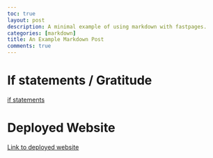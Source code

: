 ```yaml
---
toc: true
layout: post
description: A minimal example of using markdown with fastpages.
categories: [markdown]
title: An Example Markdown Post
comments: true
---
```


# If statements / Gratitude
[if statements](https://jaymanjrekar.github.io/jaysfastpages/jupyter/2022/09/10/ifelse.html)


# Deployed Website
[Link to deployed website](http://52.26.242.149/)
